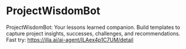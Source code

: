 # ProjectWisdomBot
ProjectWisdomBot: Your lessons learned companion. Build templates to capture project insights, successes, challenges, and recommendations.
Fast try: https://illa.ai/ai-agent/ILAex4p1C7UM/detail
